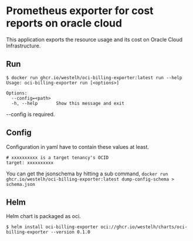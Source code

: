 # Prometheus exporter for cost reports on oracle cloud

This application exports the resource usage and its cost on Oracle Cloud Infrastructure.

## Run
```
$ docker run ghcr.io/westelh/oci-billing-exporter:latest run --help
Usage: oci-billing-exporter run [<options>]

Options:
  --config=<path>
  -h, --help       Show this message and exit
```

--config is required.

## Config
Configuration in yaml have to contain these values at least.
```
# xxxxxxxxxx is a target tenancy's OCID
target: xxxxxxxxxx
```

You can get the jsonschema by hitting a sub command,
``` docker run ghcr.io/westelh/oci-billing-exporter:latest dump-config-schema > schema.json ```

## Helm
Helm chart is packaged as oci.
```
$ helm install oci-billing-exporter oci://ghcr.io/westelh/charts/oci-billing-exporter --version 0.1.0
```
